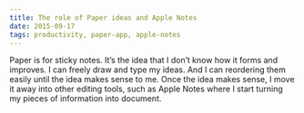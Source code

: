 ```yaml
---
title: The role of Paper ideas and Apple Notes
date: 2015-09-17
tags: productivity, paper-app, apple-notes
---
```


Paper is for sticky notes. It’s the idea that I don’t know how it forms and improves. I can freely draw and type my ideas. And I can reordering them easily until the idea makes sense to me. Once the idea makes sense, I move it away into other editing tools, such as Apple Notes where I start turning my pieces of information into document.

